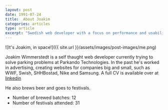 ```yaml
---
layout: post
date: 1991-07-24
title:  About Joakim
categories: articles
type: article
excerpt: "Swedish web developer with a focus on performance and usability."
---
```


![It's Joakim, in space!]({{ site.url }}/assets/images/post-images/me.png)

Joakim Wimmerstedt is a self thaught web developer currently trying to solve parking problems at Parkando Technologies. In the past he's worked in advertising, creating websites for companies big and small, such as WWF, Swish, SHHBostad, Nike and Samsung. A full CV is available over at [linkedin](linkedin)

He also brews beer and goes to festivals.

* Number of brewed batches: 12
* Number of festivals attended: 31

[linkedin]: https://se.linkedin.com/in/joakimwimmerstedt
